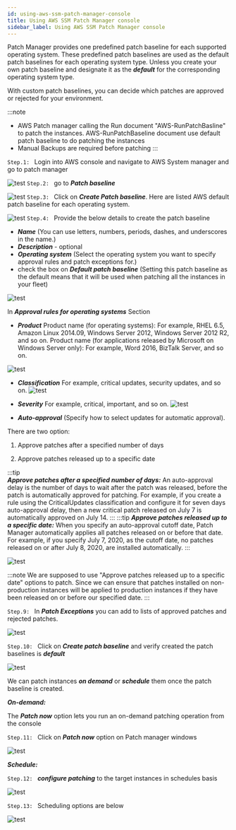 ```yaml
---
id: using-aws-ssm-patch-manager-console
title: Using AWS SSM Patch Manager console
sidebar_label: Using AWS SSM Patch Manager console
---
```

Patch Manager provides one predefined patch baseline for each supported operating system. These predefined patch baselines are used as the default patch baselines for each operating system type. Unless you create your own patch baseline and designate it as the ***default*** for the corresponding operating system type.

With custom patch baselines, you can decide which patches are approved or rejected for your environment.

:::note
-   AWS Patch manager calling the Run document "AWS-RunPatchBasline" to patch the instances. AWS-RunPatchBaseline document use default patch baseline to do patching the instances
-   Manual Backups are required before patching
:::

```Step.1: ``` Login into AWS console and navigate to AWS System manager and go to patch manager


![test](../../../static/img/patch_manager_images/console-1.JPG)
```Step.2: ``` go to ***Patch baseline***

![test](../../../static/img/patch_manager_images/console-2.JPG)
```Step.3: ``` Click on ***Create Patch baseline***. Here are listed AWS default patch baseline for each operating system.

![test](../../../static/img/patch_manager_images/console-3.JPG)
```Step.4: ``` Provide the below details to create the patch baseline
-   ***Name*** (You can use letters, numbers, periods, dashes, and underscores in the name.)
-   ***Description*** - optional
-   ***Operating system*** (Select the operating system you want to specify approval rules and patch exceptions for.)
-   check the box on ***Default patch baseline***  (Setting this patch baseline as the default means that it will be used when patching all the instances in your fleet)

![test](../../../static/img/patch_manager_images/console-4.JPG)

In ***Approval rules for operating systems*** Section

-   ***Product*** 
Product name (for operating systems): For example, RHEL 6.5, Amazon Linux 2014.09, Windows Server 2012, Windows Server 2012 R2, and so on.
Product name (for applications released by Microsoft on Windows Server only): For example, Word 2016, BizTalk Server, and so on.

![test](../../../static/img/patch_manager_images/console-5.JPG)

-   ***Classification*** For example, critical updates, security updates, and so on.
![test](../../../static/img/patch_manager_images/console-6.JPG)

-   ***Severity*** For example, critical, important, and so on.
![test](../../../static/img/patch_manager_images/console-7.JPG)

-   ***Auto-approval*** (Specify how to select updates for automatic approval). 

There are two option: 

1) Approve patches after a specified number of days

2) Approve patches released up to a specific date

:::tip        
***Approve patches after a specified number of days:***
An auto-approval delay is the number of days to wait after the patch was released, before the patch is automatically approved for patching. For example, if you create a rule using the CriticalUpdates classification and configure it for seven days auto-approval delay, then a new critical patch released on July 7 is automatically approved on July 14.
:::
:::tip
***Approve patches released up to a specific date:***
When you specify an auto-approval cutoff date, Patch Manager automatically applies all patches released on or before that date. For example, if you specify July 7, 2020, as the cutoff date, no patches released on or after July 8, 2020, are installed automatically.
:::

![test](../../../static/img/patch_manager_images/console-8.JPG)


:::note
We are supposed to use "Approve patches released up to a specific date" options to patch. Since we can ensure that patches installed on non-production instances will be applied to production instances if they have been released on or before our specified date.
:::

```Step.9: ``` In ***Patch Exceptions*** you can add to lists of approved patches and rejected patches.


![test](../../../static/img/patch_manager_images/console-9.JPG)

```Step.10: ``` Click on ***Create patch baseline*** and verify created the patch baselines is ***default***

![test](../../../static/img/patch_manager_images/console-10.JPG)


We can patch instances ***on demand*** or ***schedule*** them once the patch baseline is created.

***On-demand:***

The ***Patch now*** option lets you run an on-demand patching operation from the console

```Step.11: ``` Click on ***Patch now*** option on Patch manager windows


![test](../../../static/img/patch_manager_images/console-11.JPG)


***Schedule:***

```Step.12: ``` ***configure patching*** to the target instances in schedules basis


![test](../../../static/img/patch_manager_images/console-12.JPG)

```Step.13: ``` Scheduling options are below 

![test](../../../static/img/patch_manager_images/console-13.JPG)



